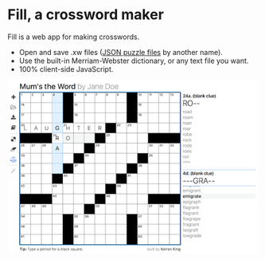 Fill, a crossword maker
=======================

Fill is a web app for making crosswords.
* Open and save .xw files ([JSON puzzle files](https://www.xwordinfo.com/JSON/) by another name).
* Use the built-in Merriam-Webster dictionary, or any text file you want.
* 100% client-side JavaScript.

![Build your own crossword](screenshot.png "Build your own crossword")